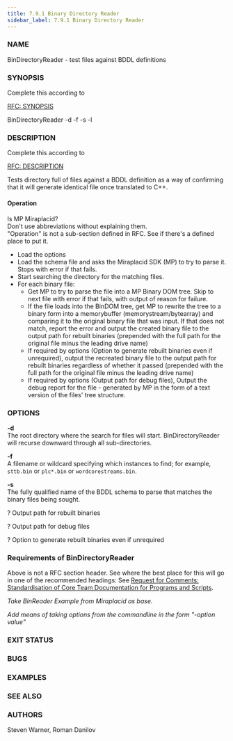 ```yaml
---
title: 7.9.1 Binary Directory Reader
sidebar_label: 7.9.1 Binary Directory Reader
---
```


### **NAME**
BinDirectoryReader - test files against BDDL definitions

### **SYNOPSIS**
<div style={{color: 'red'}}>Complete this according to</div>

[RFC: SYNOPSIS](https://github.com/filetrust/Glasswall-Documents-Triage/blob/master/rfc_glasswall_core_documentation_format.md#32-synopsis)

BinDirectoryReader -d -f -s -l

### DESCRIPTION
<div style={{color: 'red'}}>Complete this according to</div>

[RFC: DESCRIPTION](https://github.com/filetrust/Glasswall-Documents-Triage/blob/master/rfc_glasswall_core_documentation_format.md#33-description)

Tests directory full of files against a BDDL definition as a way of confirming that it will generate identical file once translated to C++.

#### Operation
<div style={{color: 'red'}}>Is MP Miraplacid?</div> Don't use abbreviations without explaining them.

<div style={{color: 'red'}}>"Operation" is not a sub-section defined in RFC. See if there's a defined place to put it.</div>

* Load the options
* Load the schema file and asks the Miraplacid SDK (MP) to try to parse it. Stops with error if that fails.
* Start searching the directory for the matching files.
* For each binary file:
  * Get MP to try to parse the file into a MP Binary DOM tree. Skip to next file with error if that fails, with output of reason for failure. 
  * If the file loads into the BinDOM tree, get MP to rewrite the tree to a binary form into a memorybuffer (memorystream/bytearray) and comparing it to the original 
    binary file that was input.
    If that does not match, report the error and output the created binary file to the output path for rebuilt binaries 
    (prepended with the full path for the original file minus the leading drive name)
  * If required by options (Option to generate rebuilt binaries even if unrequired),
    output the recreated binary file to the output path for rebuilt binaries regardless of whether it passed
    (prepended with the full path for the original file minus the leading drive name)
  * If required by options (Output path for debug files),
    Output the debug report for the file - generated by MP in the form of a text version of the files' tree structure.

### **OPTIONS**

**-d**<br />
The root directory where the search for files will start. BinDirectoryReader will recurse downward through all sub-directories.

**-f**<br />
A filename or wildcard specifying which instances to find; for example, `sttb.bin` or `plc*.bin` or `wordcorestreams.bin`.

**-s**<br />
The fully qualified name of the BDDL schema to parse that matches the binary files being sought.

? Output path for rebuilt binaries

? Output path for debug files

? Option to generate rebuilt binaries even if unrequired

### Requirements of BinDirectoryReader

Above is not a RFC section header. See where the best place for this will go in one of the recommended
headings: See [Request for Comments: Standardisation of Core Team Documentation for Programs and Scripts](https://github.com/filetrust/Glasswall-Documents-Triage/blob/master/rfc_glasswall_core_documentation_format.md).

*Take BinReader Example from Miraplacid as base.*

*Add means of taking options from the commandline in the form "-option value"*

### **EXIT STATUS**

### **BUGS**

### **EXAMPLES**

### **SEE ALSO**

### AUTHORS
Steven Warner, Roman Danilov
